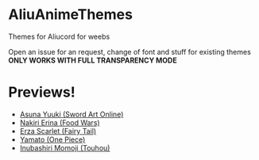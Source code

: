 # AliuAnimeThemes
Themes for Aliucord for weebs

Open an issue for an request, change of font and stuff for existing themes
**ONLY WORKS WITH FULL TRANSPARENCY MODE**

# Previews!
- [Asuna Yuuki (Sword Art Online)](https://media.discordapp.net/attachments/846348482231140362/887697438838759494/Screenshot_2021-09-15-19-22-29-97_fa4ea8e8aeb69dcd3ab969e8fd3d4310.jpg)
- [Nakiri Erina (Food Wars)](https://media.discordapp.net/attachments/846348482231140362/887697438444519434/Screenshot_2021-09-15-19-21-59-78_fa4ea8e8aeb69dcd3ab969e8fd3d4310.jpg)
- [Erza Scarlet (Fairy Tail)](https://media.discordapp.net/attachments/846348482231140362/887697439245619270/Screenshot_2021-09-15-19-21-19-73_fa4ea8e8aeb69dcd3ab969e8fd3d4310.jpg)
- [Yamato (One Piece)](https://media.discordapp.net/attachments/846348482231140362/887697439631487026/Screenshot_2021-09-15-19-20-53-45_fa4ea8e8aeb69dcd3ab969e8fd3d4310.jpg)
- [Inubashiri Momoji (Touhou)](https://media.discordapp.net/attachments/846348482231140362/887727798234517544/Screenshot_2021-09-15-21-20-48-24_fa4ea8e8aeb69dcd3ab969e8fd3d4310.jpg)
